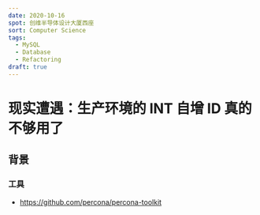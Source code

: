 ```yaml
---
date: 2020-10-16
spot: 创维半导体设计大厦西座
sort: Computer Science
tags:
  - MySQL
  - Database
  - Refactoring
draft: true
---
```


# 现实遭遇：生产环境的 INT 自增 ID 真的不够用了

## 背景

### 工具

- <https://github.com/percona/percona-toolkit>
